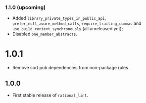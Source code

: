 ### 1.1.0 (upcoming)

- Added `library_private_types_in_public_api`, `prefer_null_aware_method_calls`, `require_trailing_commas` and
`use_build_context_synchronously` (all unreleased yet);
- Disabled `one_member_abstracts`.

# 1.0.1

- Remove sort pub dependencies from non-package rules

## 1.0.0

- First stable release of `rational_lint`.

